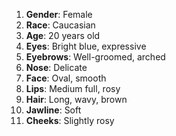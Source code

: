 1. **Gender**: Female
2. **Race**: Caucasian
3. **Age**: 20 years old
4. **Eyes**: Bright blue, expressive
5. **Eyebrows**: Well-groomed, arched
6. **Nose**: Delicate
7. **Face**: Oval, smooth
8. **Lips**: Medium full, rosy
9. **Hair**: Long, wavy, brown
10. **Jawline**: Soft
11. **Cheeks**: Slightly rosy